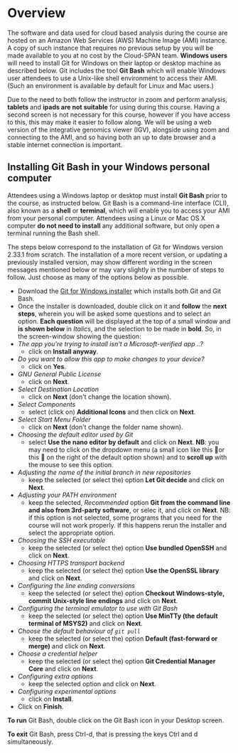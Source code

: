 # Overview

The software and data used for cloud based analysis during the course are hosted on an Amazon Web Services (AWS) Machine Image (AMI) instance. A copy of such instance that requires no previous setup by you will be made available to you at no cost by the Cloud-SPAN team. **Windows users** will need to install Git for Windows on their laptop or desktop machine as described below. Git includes the tool **Git Bash** which will enable Windows user attendees to use a Unix-like shell environment to access their AMI. (Such an environment is available by default for Linux and Mac users.) 

Due to the need to both follow the instructor in zoom and perform analysis, **tablets** and **ipads are not suitable** for using during this course. Having a second screen is not necessary for this course, however if you have access to this, this may make it easier to follow along. We will be using a web version of the integrative genomics viewer (IGV), alongside using zoom and connecting to the AMI, and so having both an up to date browser and a stable internet connection is important.


## Installing Git Bash in your Windows personal computer

Attendees using a Windows laptop or desktop must install **Git Bash** prior to the course, as instructed below. Git Bash is a command-line interface (CLI), also known as a **shell** or **terminal**, which will enable you to access your AMI from your personal computer. Attendees using a Linux or Mac OS X computer **do not need to install** any additional software, but only open a terminal running the Bash shell. 

The steps below correspond to the installation of Git for Windows version 2.33.1 from scratch. The installation of a more recent version, or updating a previously installed version, may show different wording in the screen messages mentioned below or may vary slightly in the number of steps to follow. Just choose as many of the options below as possible. 
- Download the [Git for Windows installer](https://gitforwindows.org/) which installs both Git and Git Bash. 
- Once the installer is downloaded, double click on it and **follow** the **next steps**, wherein you will be asked some questions and to select an option. **Each question** will be displayed at the top of a small window and **is shown below** in *Italics*, and the selection to be made in **bold**. So, in the screen-window showing the question:
- *The app you're trying to install isn't a Microsoft-verified app ..?*
    - click on **Install anyway**.
- *Do you want to allow this app to make changes to your device?*
    - click on **Yes**.
- *GNU General Public License*
  - click on **Next**.
- *Select Destination Location*
  - click on **Next** (don't change the location shown).
- *Select Components*
  - select (click on) **Additional Icons** and then click on **Next**.
- *Select Start Menu Folder*
  - click on **Next** (don't change the folder name shown).
- *Choosing the default editor used by Git*
  - select **Use the nano editor by default** and click on **Next**. **NB**: you may need to click on the dropdown menu (a small icon like this 🔻or this 🔽 on the right of the default option shown) and to **scroll up** with the mouse to see this option.
- *Adjusting the name of the initial branch in new repositories*
  - keep the selected (or select the) option  **Let Git decide** and click on **Next**.
- *Adjusting your PATH environment*
  - keep the selected, *Recommended* option **Git from the command line and also from 3rd-party software**, or selec it, and click on **Next**. NB: if this option is not selected, some programs that you need for the course will not work properly. If this happens rerun the installer and select the appropriate option.
- *Choosing the SSH executable*
  - keep the selected (or select the) option **Use bundled OpenSSH** and click on **Next**.
- *Choosing HTTPS transport backend*
  - keep the selected (or select the) option **Use the OpenSSL library** and click on **Next**.
- *Configuring the line ending conversions*
  - keep the selected (or select the) option **Checkout Windows-style, commit Unix-style line endings** and click on **Next**.
- *Configuring the terminal emulator to use with Git Bash*
  - keep the selected (or select the) option **Use MinTTy (the default terminal of MSYS2)** and click on **Next**.
- *Choose the default behaviour of `git pull`*
  - keep the selected (or select the) option **Default (fast-forward or merge)** and click on **Next**. 
- *Choose a credential helper*
  - keep the selected (or select the) option **Git Credential Manager Core** and click on **Next**.
- *Configuring extra options*
  - keep the selected option and click on **Next**.
- *Configuring experimental options*
  - click on **Install**.
- Click on **Finish**.

**To run** Git Bash, double click on the Git Bash icon in your Desktop screen.

**To exit** Git Bash, press Ctrl-d, that is pressing the keys Ctrl and d simultaneously.




